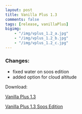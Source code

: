 ```yaml
---
layout: post
title: Vanilla Plus 1.3
comments: false
tags: [release, vanillaPlus]
bigimg: 
    - "/img/vplus_1.2_a.jpg"
    - "/img/vplus_1.2_b.jpg"
    - "/img/vplus_1.2_c.jpg"
---
```


<h3>Changes:</h3>

* fixed water on soos edition
* added option for cloud altitude


Download:

[Vanilla Plus 1.3](https://github.com/rre36/GLSL-VPlus/releases/download/v1.3/VanillaPlus_v1.3.zip)

[Vanilla Plus 1.3 Soos Edition](https://github.com/rre36/GLSL-VPlus/releases/download/v1.3/VanillaPlus_v1.3_SE.zip)
